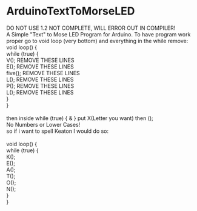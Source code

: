 # ArduinoTextToMorseLED
DO NOT USE 1.2 NOT COMPLETE, WILL ERROR OUT IN COMPILER!<br>
A Simple "Text" to Mose LED Program for Arduino.
To have program work proper go to void loop (very bottom)
and everything in the while remove: <br>
void loop() {<br>
 while (true) {<br>
   V();       REMOVE THESE LINES<br>
   E();       REMOVE THESE LINES<br>
   five();    REMOVE THESE LINES<br>
   L();       REMOVE THESE LINES<br>
   P();       REMOVE THESE LINES<br>
   L();       REMOVE THESE LINES<br>
 }<br>
}<br>
<br>
then inside while (true) { & } put X(Letter you want) then ();<br>
       No Numbers or Lower Cases!<br>
so if i want to spell Keaton  I would do so:<br>
<br>
void loop() {<br>
  while (true) {<br>
    K();<br>
    E();<br>
    A();<br>
    T();<br>
    O();<br>
    N();<br>
  }<br>
}<br>

